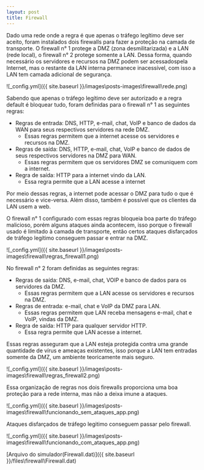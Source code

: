 ```yaml
---
layout: post
title: Firewall
---
```


Dado uma rede onde a regra é que apenas o tráfego legítimo deve ser aceito, foram instalados dois firewalls para fazer a proteção na camada de transporte. O firewall n° 1 protege a DMZ (zona desmilitarizada) e a LAN (rede local), o firewall n° 2 protege somente a LAN. Dessa forma, quando necessário os servidores e recursos na DMZ podem ser acessados ​​pela Internet, mas o restante da LAN interna permanece inacessível, com isso a LAN tem camada adicional de segurança.

![_config.yml]({{ site.baseurl }}/images\posts-images\firewall\rede.png)

Sabendo que apenas o tráfego legítimo deve ser autorizado e a regra default é bloquear tudo, foram definidas para o firewall n° 1 as seguintes regras: 
* Regras de entrada: DNS, HTTP, e-mail, chat, VoIP e banco de dados da WAN para seus respectivos servidores na rede DMZ.
    * Essas regras permitem que a internet acesse os servidores e recursos na DMZ.
* Regras de saída: DNS, HTTP, e-mail, chat, VoIP e banco de dados de seus respectivos servidores na DMZ para WAN. 
    * Essas regras permitem que os servidores DMZ se comuniquem com a internet.
* Regra de saída: HTTP para a internet vindo da LAN.
    * Essa regra permite que a LAN acesse a internet

Por meio dessas regras, a internet pode acessar o DMZ para tudo o que é necessário e vice-versa. Além disso, também é possível que os clientes da LAN usem a web.

O firewall n° 1 configurado com essas regras bloqueia boa parte do tráfego malicioso, porém alguns ataques ainda acontecem, isso porque o firewall usado é limitado à camada de transporte, então certos ataques disfarçados de tráfego legítimo conseguem passar e entrar na DMZ.

![_config.yml]({{ site.baseurl }}/images\posts-images\firewall\regras_firewall1.png)

No firewall n° 2 foram definidas as seguintes regras:
* Regras de saída: DNS, e-mail, chat, VOIP e banco de dados para os servidores da DMZ.
    * Essas regras permitem que a LAN acesse os servidores e recursos na DMZ.
* Regras de entrada: e-mail, chat e VoIP da DMZ para LAN.
    * Essas regras permitem que LAN receba mensagens e-mail, chat e VoIP, vindas da DMZ.
* Regra de saída: HTTP para qualquer servidor HTTP.
    * Essa regra permite que LAN acesse a internet.

Essas regras asseguram que a LAN esteja protegida contra uma grande quantidade de vírus e ameaças existentes, isso porque a LAN tem entradas somente da DMZ, um ambiente teoricamente mais seguro.

![_config.yml]({{ site.baseurl }}/images\posts-images\firewall\regras_firewall2.png)

Essa organização de regras nos dois firewalls proporciona uma boa proteção para a rede interna, mas não a deixa imune a ataques.

![_config.yml]({{ site.baseurl }}/images\posts-images\firewall\funcionando_sem_ataques_app.png)

Ataques disfarçados de tráfego legitimo conseguem passar pelo firewall.

![_config.yml]({{ site.baseurl }}/images\posts-images\firewall\funcionando_com_ataques_app.png)

[Arquivo do simulador(Firewall.dat)]({{ site.baseurl }}/files\firewall\Firewall.dat)